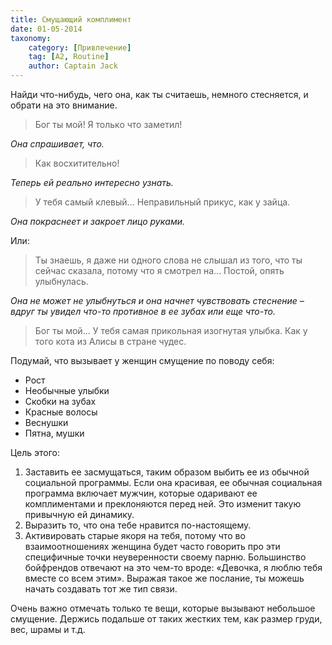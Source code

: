 ```yaml
---
title: Смущающий комплимент
date: 01-05-2014
taxonomy:
    category: [Привлечение]
	tag: [A2, Routine]
	author: Captain Jack
---
```


Найди что-нибудь, чего она, как ты считаешь, немного стесняется, и обрати на это внимание.

> Бог ты мой! Я только что заметил!

*Она спрашивает, что.*

> Как восхитительно!

*Теперь ей реально интересно узнать.*

> У тебя самый клевый... Неправильный прикус, как у зайца.

*Она покраснеет и закроет лицо руками.*

Или:

> Ты знаешь, я даже ни одного слова не слышал из того, что ты сейчас сказала, потому что я смотрел на... Постой, опять улыбнулась.

*Она не может не улыбнуться и она начнет чувствовать стеснение – вдруг ты увидел что-то противное в ее зубах или еще что-то.*

> Бог ты мой... У тебя самая прикольная изогнутая улыбка. Как у того кота из Алисы в стране чудес.

Подумай, что вызывает у женщин смущение по поводу себя:
* Рост
* Необычные улыбки
* Скобки на зубах
* Красные волосы
* Веснушки
* Пятна, мушки

Цель этого:
1. Заставить ее засмущаться, таким образом выбить ее из обычной социальной программы. Если она красивая, ее обычная социальная программа включает мужчин, которые одаривают ее комплиментами и преклоняются перед ней. Это изменит такую привычную ей динамику.
2. Выразить то, что она тебе нравится по-настоящему.
3. Активировать старые якоря на тебя, потому что во взаимоотношениях женщина будет часто говорить про эти специфичные точки неуверенности  своему парню. Большинство бойфрендов отвечают на это чем-то вроде: «Девочка, я люблю тебя вместе со всем этим». Выражая такое же послание, ты можешь начать создавать тот же тип связи.

Очень важно отмечать только те вещи, которые вызывают небольшое смущение. Держись подальше от таких жестких тем, как размер груди, вес, шрамы и т.д.